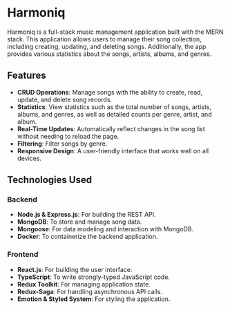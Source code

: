 # Harmoniq

Harmoniq is a full-stack music management application built with the MERN stack. This application allows users to manage their song collection, including creating, updating, and deleting songs. Additionally, the app provides various statistics about the songs, artists, albums, and genres.

## Features

- **CRUD Operations**: Manage songs with the ability to create, read, update, and delete song records.
- **Statistics**: View statistics such as the total number of songs, artists, albums, and genres, as well as detailed counts per genre, artist, and album.
- **Real-Time Updates**: Automatically reflect changes in the song list without needing to reload the page.
- **Filtering**: Filter songs by genre.
- **Responsive Design**: A user-friendly interface that works well on all devices.

## Technologies Used

### Backend

- **Node.js & Express.js**: For building the REST API.
- **MongoDB**: To store and manage song data.
- **Mongoose**: For data modeling and interaction with MongoDB.
- **Docker**: To containerize the backend application.

### Frontend

- **React.js**: For building the user interface.
- **TypeScript**: To write strongly-typed JavaScript code.
- **Redux Toolkit**: For managing application state.
- **Redux-Saga**: For handling asynchronous API calls.
- **Emotion & Styled System**: For styling the application.
